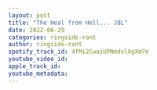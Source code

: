```yaml
---
layout: post
title: "The Heal from Hell... JBL"
date: 2022-06-29
categories: ringside-rant
author: ringside-rant
spotify_track_id: 4fMi2CwaiUPNmdvlXgXm7e
youtube_video_id: 
apple_track_id: 
youtube_metadata: 
---
```

